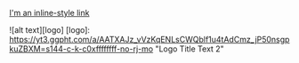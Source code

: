 
[I'm an inline-style link](https://www.youtube.com/watch?v=g-Hb26agBFg)


![alt text][logo]
[logo]: https://yt3.ggpht.com/a/AATXAJz_vVzKqENLsCWQblf1u4tAdCmz_jP50nsgpkuZBXM=s144-c-k-c0xffffffff-no-rj-mo "Logo Title Text 2"
